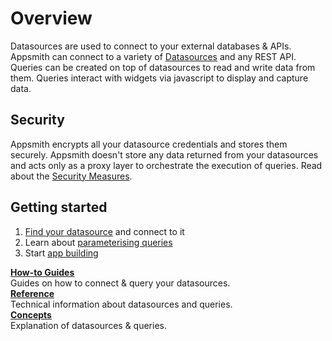 # Overview

Datasources are used to connect to your external databases & APIs. Appsmith can connect to a variety of [Datasources](/connect-data/reference) and any REST API. Queries can be created on top of datasources to read and write data from them. Queries interact with widgets via javascript to display and capture data.

## Security

Appsmith encrypts all your datasource credentials and stores them securely. Appsmith doesn't store any data returned from your datasources and acts only as a proxy layer to orchestrate the execution of queries. Read about the [Security Measures](/product/security#security-measures-within-appsmith).

## Getting started

1. [Find your datasource](/connect-data/reference) and connect to it
2. Learn about [parameterising queries](/connect-data/concepts/dynamic-queries)
3. Start [app building](/build-apps/overview)

<div className="containerGridSampleApp">
   <div className="containerColumnSampleApp columnGrid column-one">
    <div className="containerCol">
      </div> 
      <b><a href="/connect-data/how-to-guides">How-to Guides</a></b>
      <div className="containerDescription">
         Guides on how to connect & query your datasources.
      </div>
   </div>

   <div className="containerColumnSampleApp columnGrid column-two">
   <div className="containerCol">
      </div>
      <b><a href="/connect-data/reference">Reference</a></b>
      <div className="containerDescription"> Technical information about datasources and queries.</div>
   </div>
</div>

<div className="containerGridSampleApp">
   <div className="containerColumnSampleApp columnGrid column-one">
    <div className="containerCol">
      </div> 
      <b><a href="/connect-data/concepts">Concepts</a></b>
      <div className="containerDescription"> Explanation of datasources & queries.</div>
   </div>
   <div className="columnGrid column-two" style={{margin: "10px"}}>
   </div>
</div>
